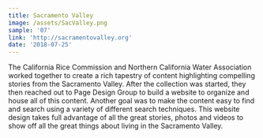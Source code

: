 ```yaml
---
title: Sacramento Valley
image: /assets/SacValley.png
sample: '07'
link: 'http://sacramentovalley.org'
date: '2018-07-25'
---
```

The California Rice Commission and Northern California Water Association worked together to create a rich tapestry of content highlighting compelling stories from the Sacramento Valley. After the collection was started, they then reached out to Page Design Group to build a website to organize and house all of this content. Another goal was to make the content easy to find and search using a variety of different search techniques. This website design takes full advantage of all the great stories, photos and videos to show off all the great things about living in the Sacramento Valley.
